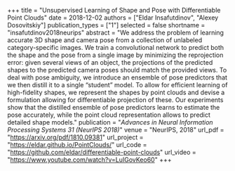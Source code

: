 +++
title = "Unsupervised Learning of Shape and Pose with Differentiable Point Clouds"
date = 2018-12-02
authors = ["Eldar Insafutdinov", "Alexey Dosovitskiy"]
publication_types = ["1"]
selected = false
shortname = "insafutdinov2018neurips"
abstract = "We address the problem of learning accurate 3D shape and camera pose from a collection of unlabeled category-specific images. We train a convolutional network to predict both the shape and the pose from a single image by minimizing the reprojection error: given several views of an object, the projections of the predicted shapes to the predicted camera poses should match the provided views. To deal with pose ambiguity, we introduce an ensemble of pose predictors that we then distill it to a single “student” model. To allow for efficient learning of high-fidelity shapes, we represent the shapes by point clouds and devise a formulation allowing for differentiable projection of these. Our experiments show that the distilled ensemble of pose predictors learns to estimate the pose accurately, while the point cloud representation allows to predict detailed shape models."
publication = "*Advances in Neural Information Processing Systems 31 (NeurIPS 2018)*"
venue = "NeurIPS, 2018"
url_pdf = "https://arxiv.org/pdf/1810.09381"
url_project = "https://eldar.github.io/PointClouds/"
url_code = "https://github.com/eldar/differentiable-point-clouds"
url_video = "https://www.youtube.com/watch?v=LuIGovKeo60"
+++

